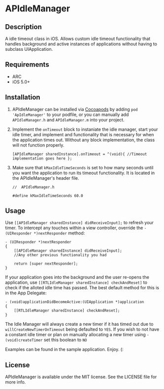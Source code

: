 # APIdleManager

## Description

A idle timeout class in iOS. Allows custom idle timeout functionality that handles background and active instances of applications without having to subclass UIApplication.

## Requirements

- ARC
- iOS 5.0+

## Installation

1. APIdleManager can be installed via [Cocoapods](http://cocoapods.org/) by adding `pod 'ApIdleManager'` to your podfile, or you can manually add `APIdleManager.h` and `APIdleManager.m` into your project.
2. Implement the `onTimeout` block to instaniate the idle manager, start your idle timer, and implement and functionality that is necessary for when the application times out. Without any block implementation, the class will not function properly.

    ```
    [APIdleManager sharedInstance].onTimeout = ^(void){ //Timeout implementation goes here };
    ```
3. Make sure that `kMaxIdleTimeSeconds` is set to how many seconds until you want the application to run its timeout functionality. It is located in the APIdleManager's header file.

    ```
    //	APIdleManager.h
	 
	#define kMaxIdleTimeSeconds 60.0
    ```


## Usage

Use `[[APIdleManager sharedInstance] didReceiveInput];` to refresh your timer. To intercept any touches within a view controller, override the `-(UIResponder *)nextResponder` method:

	- (UIResponder *)nextResponder
	{
   		[[APIdleManager sharedInstance] didReceiveInput];
   		//Any other previous functionality you had
   
   		return [super nextResponder];
	}
		

If your application goes into the background and the user re-opens the application, use `[[RTLIdleManager sharedInstance] checkAndReset]` to check if the alloted idle time has passed. The best default method for this is in the App Delegate:

    
    - (void)applicationDidBecomeActive:(UIApplication *)application
    {
    	[[RTLIdleManager sharedInstance] checkAndReset];
    }
    

 

The Idle Manager will always create a new timer if it has timed out due to `willCreateNewTimerOnTimeout` being defaulted to `YES`. If you wish to not have a constant idle timer or plan on manually allocating a new timer using `-(void)createTimer` set this boolean to `NO`

Examples can be found in the sample application. Enjoy. (:

## License

APIdleManager is available under the MIT license. See the LICENSE file for more info.